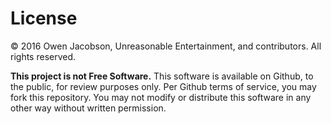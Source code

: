 # License

© 2016 Owen Jacobson, Unreasonable Entertainment, and contributors. All rights reserved.

**This project is not Free Software.** This software is available on Github, to the public, for review purposes only. Per Github terms of service, you may fork this repository. You may not modify or distribute this software in any other way without written permission.
